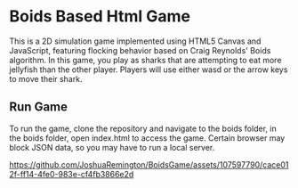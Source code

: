 # Boids Based Html Game

This is a 2D simulation game implemented using HTML5 Canvas and JavaScript, featuring flocking behavior based on Craig Reynolds' Boids algorithm. In this game, you play as sharks that are attempting to eat more jellyfish than the other player. Players will use either wasd or the arrow keys to move their shark.

## Run Game
To run the game, clone the repository and navigate to the boids folder, in the boids folder, open index.html to access the game. Certain browser may block JSON data, so you may have to run a local server.

https://github.com/JoshuaRemington/BoidsGame/assets/107597790/cace012f-ff14-4fe0-983e-cf4fb3866e2d

